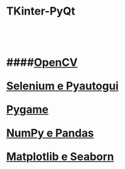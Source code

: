 <h1>TKinter-PyQt <h1><br>

####[OpenCV](https://www.notion.so/OpenCV-24dec5266445801c95d5e7503836209b)

[Selenium e Pyautogui](https://www.notion.so/Selenium-e-Pyautogui-24dec526644580768dfaef03b330342d)

[Pygame](https://www.notion.so/Pygame-24dec526644580888801dbe0b389c16e)

[NumPy e Pandas](https://www.notion.so/NumPy-e-Pandas-24dec526644580ff94c5f10b05040b3a)

[Matplotlib e Seaborn](https://www.notion.so/Matplotlib-e-Seaborn-24dec526644580a79e5ac93dcc7c334b)
